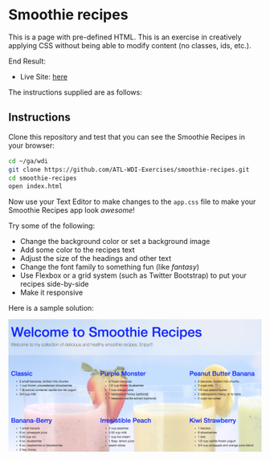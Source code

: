 # Smoothie recipes

This is a page with pre-defined HTML. This is an exercise in creatively applying CSS without being able to modify content (no classes, ids, etc.).

End Result:
* Live Site: [here](https://johndupper.github.io/smoothie-recipies/)

The instructions supplied are as follows:

## Instructions

Clone this repository and test that you can see the Smoothie Recipes in your browser:

```bash
cd ~/ga/wdi
git clone https://github.com/ATL-WDI-Exercises/smoothie-recipes.git
cd smoothie-recipes
open index.html
```

Now use your Text Editor to make changes to the `app.css` file to make your Smoothie Recipes app look _awesome_!

Try some of the following:

* Change the background color or set a background image
* Add some color to the recipes text
* Adjust the size of the headings and other text
* Change the font family to something fun (like _fantasy_)
* Use Flexbox or a grid system (such as Twitter Bootstrap) to put your recipes side-by-side
* Make it responsive

Here is a sample solution:

![Screen Shot](images/screen-shot.png)

